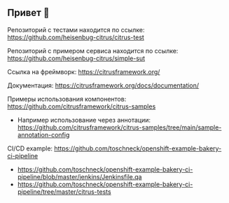 ## Привет 👋


Репозиторий с тестами находится по ссылке: https://github.com/heisenbug-citrus/citrus-test

Репозиторий с примером сервиса находится по ссылке: https://github.com/heisenbug-citrus/simple-sut

Ссылка на фреймворк: https://citrusframework.org/

Документация: https://citrusframework.org/docs/documentation/

Примеры использования компонентов: https://github.com/citrusframework/citrus-samples

* Например использование через аннотации: https://github.com/citrusframework/citrus-samples/tree/main/sample-annotation-config

CI/CD example: https://github.com/toschneck/openshift-example-bakery-ci-pipeline

* https://github.com/toschneck/openshift-example-bakery-ci-pipeline/blob/master/jenkins/Jenkinsfile.qa
* https://github.com/toschneck/openshift-example-bakery-ci-pipeline/tree/master/citrus-tests
